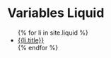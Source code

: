 # Variables Liquid

<ul>
{% for li in site.liquid %}
    <li>
        <a href="{{li.url}}">
            {{li.title}}
        </a>
    </li>
{% endfor %}
</ul>